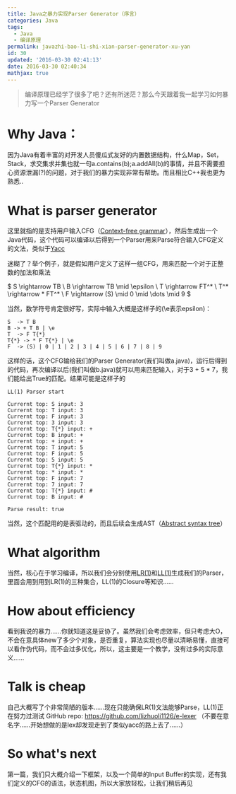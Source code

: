 ```yaml
---
title: Java之暴力实现Parser Generator（序言）
categories: Java
tags:
  - Java
  - 编译原理
permalink: javazhi-bao-li-shi-xian-parser-generator-xu-yan
id: 30
updated: '2016-03-30 02:41:13'
date: 2016-03-30 02:40:34
mathjax: true
---
```


> 编译原理已经学了很多了吧？还有所迷茫？那么今天跟着我一起学习如何暴力写一个Parser Generator

# Why Java：

因为Java有着丰富的对开发人员傻瓜式友好的内置数据结构，什么Map，Set，Stack，求交集求并集也就一句a.contains(b);a.addAll(b)的事情，并且不需要担心资源泄漏(?)的问题，对于我们的暴力实现非常有帮助。而且相比C++我也更为熟悉..

# What is parser generator

这里就指的是支持用户输入CFG（[Context-free grammar][1]），然后生成出一个Java代码，这个代码可以编译以后得到一个Parser用来Parse符合输入CFG定义的文法，类似于[Yacc][2]

迷糊了？举个例子，就是假如用户定义了这样一组CFG，用来匹配一个对于正整数的加法和乘法

$ S \rightarrow TB \\ B \rightarrow TB \mid \epsilon \\ T \rightarrow FT^\* \\ T^\* \rightarrow \* FT^\* \\ F \rightarrow (S) \mid 0 \mid \dots \mid 9 $

当然，数学符号肯定很好写，实际中输入大概是这样子的(\e表示epsilon)：

```text
S  -> T B
B -> + T B | \e
T  -> F T{*}
T{*} -> * F T{*} | \e
F  -> (S) | 0 | 1 | 2 | 3 | 4 | 5 | 6 | 7 | 8 | 9
```

这样的话，这个CFG输给我们的Parser Generator(我们叫做a.java)，运行后得到的代码，再次编译以后(我们叫做b.java)就可以用来匹配输入，对于3 + 5 * 7，我们能给出True的匹配。结果可能是这样子的

```text
LL(1) Parser start

Currernt top: S input: 3
Currernt top: T input: 3
Currernt top: F input: 3
Currernt top: 3 input: 3
Currernt top: T{*} input: +
Currernt top: B input: +
Currernt top: + input: +
Currernt top: T input: 5
Currernt top: F input: 5
Currernt top: 5 input: 5
Currernt top: T{*} input: *
Currernt top: * input: *
Currernt top: F input: 7
Currernt top: 7 input: 7
Currernt top: T{*} input: #
Currernt top: B input: #

Parse result: true
```

当然，这个匹配用的是表驱动的，而且后续会生成AST（[Abstract syntax tree][3]）

# What algorithm

当然，核心在于学习编译，所以我们会分别使用[LR(1)][4]和[LL(1)][5]生成我们的Parser，里面会用到用到LR(1)的三种集合，LL(1)的Closure等知识……

# How about efficiency

看到我说的暴力……你就知道这是妥协了。虽然我们会考虑效率，但只考虑大O，不会在意具体new了多少个对象，是否重复，算法实现也尽量以清晰易懂，直接可以看作伪代码，而不会过多优化，所以，这主要是一个教学，没有过多的实际意义……

# Talk is cheap

自己大概写了个非常简陋的版本……现在只能确保LR(1)文法能够Parse，LL(1)正在努力过测试 GitHub repo: <https://github.com/lizhuoli1126/e-lexer> （不要在意名字……开始想做的是lex却发现走到了类似yacc的路上去了……）

# So what's next

第一篇，我们只大概介绍一下框架，以及一个简单的Input Buffer的实现，还有我们定义的CFG的语法，状态机图，所以大家放轻松，让我们稍后再见

 [1]: https://en.wikipedia.org/wiki/Context-free_grammar
 [2]: https://en.wikipedia.org/wiki/Yacc
 [3]: https://en.wikipedia.org/wiki/Abstract_syntax_tree
 [4]: https://en.wikipedia.org/wiki/LR_parser
 [5]: https://en.wikipedia.org/wiki/LL_parser